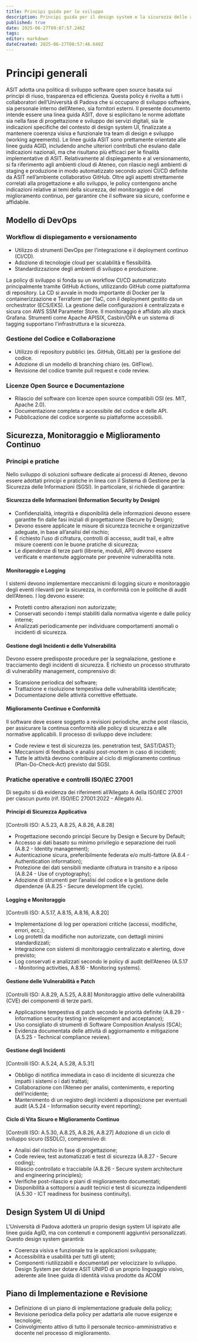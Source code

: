```yaml
---
title: Principi guida per lo sviluppo
description: Principi guida per il design system e la sicurezza delle applicazioni rilasciate in Unipd
published: true
date: 2025-06-27T09:07:57.246Z
tags: 
editor: markdown
dateCreated: 2025-06-27T08:57:46.640Z
---
```


# Principi generali

ASIT adotta una politica di sviluppo software open source basata sui principi di riuso, trasparenza ed efficienza. Questa policy è rivolta a tutti i collaboratori dell’Università di Padova che si occupano di sviluppo software, sia personale interno dell’Ateneo, sia fornitori esterni. 
Il presente documento intende essere una linea guida ASIT, dove si esplicitano le norme adottate sia nella fase di progettazione e sviluppo dei servizi digitali, sia le indicazioni specifiche del contesto di design system UI, finalizzate a mantenere coerenza visiva e funzionale tra team di design e sviluppo (working agreements).
Le linee guida ASIT sono prettamente orientate alle linee guida AGID, includendo anche ulteriori contributi che esulano dalle indicazioni nazionali, ma che risultano più efficaci per le finalità implementative di ASIT.
Relativamente al dispiegamento e al versionamento, si fa riferimento agli ambienti cloud di Ateneo, con rilascio negli ambienti di staging e produzione in modo automatizzato secondo azioni CI/CD definite da ASIT nell’ambiente collaborativo GitHub.
Oltre agli aspetti strettamente correlati alla progettazione e allo sviluppo, le policy contengono anche indicazioni relative ai temi della sicurezza, del monitoraggio e del miglioramento continuo, per garantire che il software sia sicuro, conforme e affidabile.

## Modello di DevOps

### Workflow di dispiegamento e versionamento
- Utilizzo di strumenti DevOps per l'integrazione e il deployment continuo (CI/CD).
- Adozione di tecnologie cloud per scalabilità e flessibilità.
- Standardizzazione degli ambienti di sviluppo e produzione.

La policy di sviluppo si fonda su un workflow CI/CD automatizzato principalmente tramite GitHub Actions, utilizzando GitHub come piattaforma di repository. La CD si avvale in modo importante di Docker per la containerizzazione e Terraform per l'IaC, con il deployment gestito da un orchestrator (ECS/EKS). La gestione delle configurazioni è centralizzata e sicura con AWS SSM Parameter Store. Il monitoraggio è affidato allo stack Grafana. Strumenti come Apache APISIX, Casbin/OPA e un sistema di tagging supportano l'infrastruttura e la sicurezza.

### Gestione del Codice e Collaborazione
- Utilizzo di repository pubblici (es. GitHub, GitLab) per la gestione del codice.
- Adozione di un modello di branching chiaro (es. GitFlow).
- Revisione del codice tramite pull request e code review.

### Licenze Open Source e Documentazione
- Rilascio del software con licenze open source compatibili OSI (es. MIT, Apache 2.0).
- Documentazione completa e accessibile del codice e delle API.
- Pubblicazione del codice sorgente su piattaforme accessibili.

## Sicurezza, Monitoraggio e Miglioramento Continuo
### Principi e pratiche
Nello sviluppo di soluzioni software dedicate ai processi di Ateneo, devono essere adottati principi e pratiche in linea con il Sistema di Gestione per la Sicurezza delle Informazioni (SGSI). In particolare, si richiede di garantire:

#### Sicurezza delle Informazioni (Information Security by Design)
* Confidenzialità, integrità e disponibilità delle informazioni devono essere garantite fin dalle fasi iniziali di progettazione (Secure by Design);
* Devono essere applicate le misure di sicurezza tecniche e organizzative adeguate, in base all’analisi del rischio;
* È richiesto l’uso di cifratura, controlli di accesso, audit trail, e altre misure coerenti con le buone pratiche di sicurezza;
* Le dipendenze di terze parti (librerie, moduli, API) devono essere verificate e mantenute aggiornate per prevenire vulnerabilità note.

#### Monitoraggio e Logging
I sistemi devono implementare meccanismi di logging sicuro e monitoraggio degli eventi rilevanti per la sicurezza, in conformità con le politiche di audit dell’Ateneo. I log devono essere:
* Protetti contro alterazioni non autorizzate;
* Conservati secondo i tempi stabiliti dalla normativa vigente e dalle policy interne;
* Analizzati periodicamente per individuare comportamenti anomali o incidenti di sicurezza.

#### Gestione degli Incidenti e delle Vulnerabilità
Devono essere predisposte procedure per la segnalazione, gestione e tracciamento degli incidenti di sicurezza. È richiesto un processo strutturato di vulnerability management, comprensivo di:
* Scansione periodica del software;
* Trattazione e risoluzione tempestiva delle vulnerabilità identificate;
* Documentazione delle attività correttive effettuate.

#### Miglioramento Continuo e Conformità
Il software deve essere soggetto a revisioni periodiche, anche post rilascio, per assicurare la continua conformità alle policy di sicurezza e alle normative applicabili. Il processo di sviluppo deve includere:
* Code review e test di sicurezza (es. penetration test, SAST/DAST);
* Meccanismi di feedback e analisi post-mortem in caso di incidenti;
* Tutte le attività devono contribuire al ciclo di miglioramento continuo (Plan-Do-Check-Act) previsto dal SGSI.

### Pratiche operative e controlli ISO/IEC 27001
Di seguito si dà evidenza dei riferimenti all’Allegato A della ISO/IEC 27001 per ciascun punto (rif. ISO/IEC 27001:2022 - Allegato A).

#### Principi di Sicurezza Applicativa
[Controlli ISO: A.5.23, A.8.25, A.8.26, A.8.28]
* Progettazione secondo principi Secure by Design e Secure by Default;
* Accesso ai dati basato su minimo privilegio e separazione dei ruoli (A.8.2 - Identity management);
* Autenticazione sicura, preferibilmente federata e/o multi-fattore (A.8.4 - Authentication information);
* Protezione dei dati sensibili mediante cifratura in transito e a riposo (A.8.24 - Use of cryptography);
* Adozione di strumenti per l’analisi del codice e la gestione delle dipendenze (A.8.25 - Secure development life cycle).

#### Logging e Monitoraggio
[Controlli ISO: A.5.17, A.8.15, A.8.16, A.8.20]
* Implementazione di log per operazioni critiche (accessi, modifiche, errori, ecc.);
* Log protetti da modifiche non autorizzate, con dettagli minimi standardizzati;
* Integrazione con sistemi di monitoraggio centralizzato e alerting, dove previsto;
* Log conservati e analizzati secondo le policy di audit dell’Ateneo (A.5.17 - Monitoring activities, A.8.16 - Monitoring systems).

#### Gestione delle Vulnerabilità e Patch
[Controlli ISO: A.8.29, A.5.25, A.8.8]
Monitoraggio attivo delle vulnerabilità (CVE) dei componenti di terze parti.
* Applicazione tempestiva di patch secondo le priorità definite (A.8.29 - Information security testing in development and acceptance);
* Uso consigliato di strumenti di Software Composition Analysis (SCA);
* Evidenza documentata delle attività di aggiornamento e mitigazione (A.5.25 - Technical compliance review).

#### Gestione degli Incidenti
[Controlli ISO: A.5.24, A.5.28, A.5.31]
* Obbligo di notifica immediata in caso di incidente di sicurezza che impatti i sistemi o i dati trattati;
* Collaborazione con l’Ateneo per analisi, contenimento, e reporting dell’incidente;
* Mantenimento di un registro degli incidenti a disposizione per eventuali audit (A.5.24 - Information security event reporting);

#### Ciclo di Vita Sicuro e Miglioramento Continuo
[Controlli ISO: A.5.30, A.8.25, A.8.26, A.8.27]
Adozione di un ciclo di sviluppo sicuro (SSDLC), comprensivo di:
* Analisi del rischio in fase di progettazione;
* Code review, test automatizzati e test di sicurezza (A.8.27 - Secure coding);
* Rilascio controllato e tracciabile (A.8.26 - Secure system architecture and engineering principles);
* Verifiche post-rilascio e piani di miglioramento documentati;
* Disponibilità a sottoporsi a audit tecnici e test di sicurezza indipendenti (A.5.30 - ICT readiness for business continuity).

## Design System UI di Unipd
L'Università di Padova adotterà un proprio design system UI ispirato alle linee guida AgID, ma con contenuti e componenti aggiuntivi personalizzati. Questo design system garantirà:
- Coerenza visiva e funzionale tra le applicazioni sviluppate;
- Accessibilità e usabilità per tutti gli utenti;
- Componenti riutilizzabili e documentati per velocizzare lo sviluppo.
Design System per dotare ASIT UNIPD di un proprio linguaggio visivo, aderente alle linee guida di identità visiva prodotte da ACOM

## Piano di Implementazione e Revisione
- Definizione di un piano di implementazione graduale della policy;
- Revisione periodica della policy per adattarla alle nuove esigenze e tecnologie;
- Coinvolgimento attivo di tutto il personale tecnico-amministrativo e docente nel processo di miglioramento.

